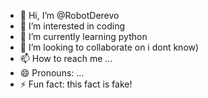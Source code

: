 - 👋 Hi, I’m @RobotDerevo
- 👀 I’m interested in coding
- 🌱 I’m currently learning python
- 💞️ I’m looking to collaborate on i dont know)
- 📫 How to reach me ...
- 😄 Pronouns: ...
- ⚡ Fun fact: this fact is fake!

<!---
RobotDerevo/RobotDerevo is a ✨ special ✨ repository because its `README.md` (this file) appears on your GitHub profile.
You can click the Preview link to take a look at your changes.
--->
